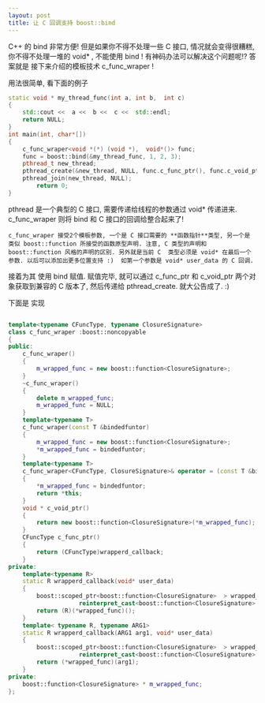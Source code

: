 ```yaml
---
layout: post
title: 让 C 回调支持 boost::bind
---
```


C++ 的 bind 非常方便! 但是如果你不得不处理一些 C 接口, 情况就会变得很糟糕, 你不得不处理一堆的 void* , 不能使用 bind ! 有神码办法可以解决这个问题呢!? 答案就是 接下来介绍的模板技术 c_func_wraper !

用法很简单, 看下面的例子


```C++
static void * my_thread_func(int a, int b,  int c)
{
	std::cout <<  a <<  b <<  c <<  std::endl;
	return NULL;
}
int main(int, char*[])
{
	c_func_wraper<void *(*) (void *),  void*()> func;
	func = boost::bind(&my_thread_func, 1, 2, 3);
	pthread_t new_thread;
	pthread_create(&new_thread, NULL, func.c_func_ptr(), func.c_void_ptr());
	pthread_join(new_thread, NULL);
        return 0;
}
```

pthread 是一个典型的 C 接口,  需要传递给线程的参数通过 void* 传递进来.  	c_func_wraper 则将 bind 和 C 接口的回调给整合起来了!


	c_func_wraper 接受2个模板参数, 一个是 C 接口需要的 **函数指针**类型, 另一个是 类似 boost::function 所接受的函数原型声明. 注意, C 类型的声明和 boost::function 风格的声明的区别. 另外就是当前 C  类型必须是 void* 在最后一个参数. 以后可以添加出更多位置支持 :)  如第一个参数是 void* user_data 的 C 回调.

接着为其 使用 bind 赋值. 赋值完毕, 就可以通过 c_func_ptr 和 c_void_ptr 两个对象获取到兼容的 C 版本了, 然后传递给 pthread_create. 就大公告成了. :) 


下面是 实现 

```c++

template<typename CFuncType, typename ClosureSignature>
class c_func_wraper :boost::noncopyable
{
public:
	c_func_wraper()
	{
		m_wrapped_func = new boost::function<ClosureSignature>;
	}
	~c_func_wraper()
	{
		delete m_wrapped_func;
		m_wrapped_func = NULL;
	}
	template<typename T>
 	c_func_wraper(const T &bindedfuntor)
 	{
  		m_wrapped_func = new boost::function<ClosureSignature>;
 		*m_wrapped_func = bindedfuntor;
 	}
	template<typename T>
	c_func_wraper<CFuncType, ClosureSignature>& operator = (const T &bindedfuntor)
	{
		*m_wrapped_func = bindedfuntor;
		return *this;
	}
	void * c_void_ptr()
	{
		return new boost::function<ClosureSignature>(*m_wrapped_func);
	}
	CFuncType c_func_ptr()
	{
		return (CFuncType)wrapperd_callback;
	}
private:
	template<typename R>
	static R wrapperd_callback(void* user_data)
	{
		boost::scoped_ptr<boost::function<ClosureSignature>  > wrapped_func(
					reinterpret_cast<boost::function<ClosureSignature> *>(user_data));
		return (R)(*wrapped_func)();
	}
	template< typename R, typename ARG1>
	static R wrapperd_callback(ARG1 arg1, void* user_data)
	{
		boost::scoped_ptr<boost::function<ClosureSignature>  > wrapped_func(
					reinterpret_cast<boost::function<ClosureSignature> *>(user_data));
		return (*wrapped_func)(arg1);
	}
private:
	boost::function<ClosureSignature> * m_wrapped_func;
};
```

